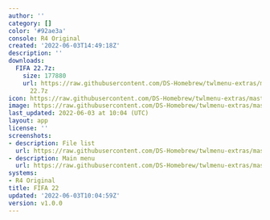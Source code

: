 ```yaml
---
author: ''
category: []
color: '#92ae3a'
console: R4 Original
created: '2022-06-03T14:49:18Z'
description: ''
downloads:
  FIFA 22.7z:
    size: 177880
    url: https://raw.githubusercontent.com/DS-Homebrew/twlmenu-extras/master/_nds/TWiLightMenu/r4menu/themes/FIFA
      22.7z
icon: https://raw.githubusercontent.com/DS-Homebrew/twlmenu-extras/master/_nds/TWiLightMenu/r4menu/themes/meta/FIFA%2022/icon.png
image: https://raw.githubusercontent.com/DS-Homebrew/twlmenu-extras/master/_nds/TWiLightMenu/r4menu/themes/meta/FIFA%2022/icon.png
last_updated: 2022-06-03 at 10:04 (UTC)
layout: app
license: ''
screenshots:
- description: File list
  url: https://raw.githubusercontent.com/DS-Homebrew/twlmenu-extras/master/_nds/TWiLightMenu/r4menu/themes/meta/FIFA%2022/screenshots/file-list.png
- description: Main menu
  url: https://raw.githubusercontent.com/DS-Homebrew/twlmenu-extras/master/_nds/TWiLightMenu/r4menu/themes/meta/FIFA%2022/screenshots/main-menu.png
systems:
- R4 Original
title: FIFA 22
updated: '2022-06-03T10:04:59Z'
version: v1.0.0
---
```

